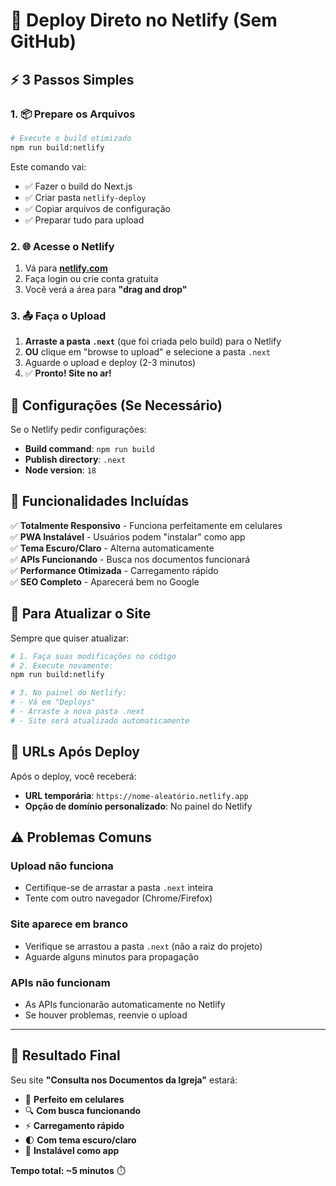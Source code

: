 # 🚀 Deploy Direto no Netlify (Sem GitHub)

## ⚡ 3 Passos Simples

### 1. 📦 Prepare os Arquivos
```bash
# Execute o build otimizado
npm run build:netlify
```

Este comando vai:
- ✅ Fazer o build do Next.js
- ✅ Criar pasta `netlify-deploy` 
- ✅ Copiar arquivos de configuração
- ✅ Preparar tudo para upload

### 2. 🌐 Acesse o Netlify
1. Vá para **[netlify.com](https://netlify.com)**
2. Faça login ou crie conta gratuita
3. Você verá a área para **"drag and drop"**

### 3. 📤 Faça o Upload
1. **Arraste a pasta `.next`** (que foi criada pelo build) para o Netlify
2. **OU** clique em "browse to upload" e selecione a pasta `.next`
3. Aguarde o upload e deploy (2-3 minutos)
4. ✅ **Pronto! Site no ar!**

## 🔧 Configurações (Se Necessário)

Se o Netlify pedir configurações:
- **Build command**: `npm run build`
- **Publish directory**: `.next`
- **Node version**: `18`

## 📱 Funcionalidades Incluídas

✅ **Totalmente Responsivo** - Funciona perfeitamente em celulares  
✅ **PWA Instalável** - Usuários podem "instalar" como app  
✅ **Tema Escuro/Claro** - Alterna automaticamente  
✅ **APIs Funcionando** - Busca nos documentos funcionará  
✅ **Performance Otimizada** - Carregamento rápido  
✅ **SEO Completo** - Aparecerá bem no Google  

## 🔄 Para Atualizar o Site

Sempre que quiser atualizar:
```bash
# 1. Faça suas modificações no código
# 2. Execute novamente:
npm run build:netlify

# 3. No painel do Netlify:
# - Vá em "Deploys"
# - Arraste a nova pasta .next
# - Site será atualizado automaticamente
```

## 🎯 URLs Após Deploy

Após o deploy, você receberá:
- **URL temporária**: `https://nome-aleatório.netlify.app`
- **Opção de domínio personalizado**: No painel do Netlify

## ⚠️ Problemas Comuns

### Upload não funciona
- Certifique-se de arrastar a pasta `.next` inteira
- Tente com outro navegador (Chrome/Firefox)

### Site aparece em branco
- Verifique se arrastou a pasta `.next` (não a raiz do projeto)
- Aguarde alguns minutos para propagação

### APIs não funcionam
- As APIs funcionarão automaticamente no Netlify
- Se houver problemas, reenvie o upload

---

## 🎉 Resultado Final

Seu site **"Consulta nos Documentos da Igreja"** estará:
- 📱 **Perfeito em celulares**
- 🔍 **Com busca funcionando**
- ⚡ **Carregamento rápido**
- 🌓 **Com tema escuro/claro**
- 📲 **Instalável como app**

**Tempo total: ~5 minutos** ⏱️ 